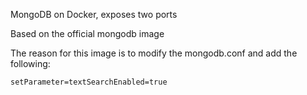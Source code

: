 MongoDB on Docker, exposes two ports

Based on the official mongodb image

The reason for this image is to modify the mongodb.conf and add the following:

```
setParameter=textSearchEnabled=true
```
